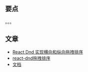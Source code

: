 ## 要点

。。。





## 文章

- [React Dnd 实现横向和纵向拖拽排序](https://www.jianshu.com/p/b317d2fec29d)
- [react-dnd拖拽排序](react-dnd-拖拽排序)
- [文档](https://react-dnd.github.io/react-dnd/docs/overview)

